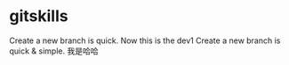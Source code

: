 # gitskills
Create a new branch is quick.
Now this is the dev1
Create a new branch is quick & simple.
我是哈哈